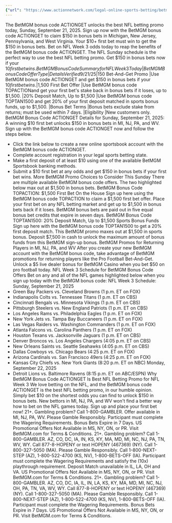```yaml
---
{"url": "https://www.actionnetwork.com/legal-online-sports-betting/betmgm-bonus-code-actionget-best-nfl-bet-and-get-today-for-150-in-bonus-bets", "title": "BetMGM Bonus Code ACTIONGET Best $150 NFL Bet-And-Get Today", "published": "2025-09-21T16:05:12.000Z", "source": "actionnetwork.com", "ingested": "2025-09-27"}
---
```


The BetMGM bonus code ACTIONGET unlocks the best NFL betting promo today, Sunday, September 21, 2025. Sign up now with the BetMGM bonus code ACTIONGET to claim $150 in bonus bets in Michigan, New Jersey, Pennsylvania, and West Virginia.
Your $10+ first bet must win to get the $150 in bonus bets. Bet on NFL Week 3 odds today to reap the benefits of the BetMGM bonus code ACTIONGET.
The NFL Sunday schedule is the perfect way to use the best NFL betting promo. Get $150 in bonus bets now if your $10 first bet wins.
BetMGM Bonus Code Summary for NFL Week 3 Today
|BetMGM Bonus Code Offer Type
|Details Verified 9/21/25
|$150 Bet-And-Get Promo
|Use BetMGM bonus code ACTIONGET and get $150 in bonus bets if your $10 first bet wins.
|$1,500 First Bet Offer
|Use BetMGM bonus code TOPACTIONand get your first bet's stake back in bonus bets if it loses, up to $1,500.
|20% Deposit Match, Up to $1,500
|Use BetMGM bonus code TOPTAN1500 and get 20% of your first deposit matched in sports bonus funds, up to $1,500.
|Bonus Bet Terms
|Bonus bets exclude stake from returns; must be used within 7 days.
|Eligibility
|New customers only.
BetMGM Bonus Code ACTIONGET Details for Sunday, September 21, 2025:
A winning $10 first bet unlocks $150 in bonus bets in MI, NJ, PA, and WV. Sign up with the BetMGM bonus code ACTIONGET now and follow the steps below.
- Click the link below to create a new online sportsbook account with the BetMGM bonus code ACTIONGET.
- Complete account registration in your legal sports betting state.
- Make a first deposit of at least $10 using one of the available BetMGM Sportsbook banking methods.
- Submit a $10 first bet at any odds and get $150 in bonus bets if your first bet wins.
More BetMGM Promo Choices to Consider This Sunday
There are multiple available BetMGM bonus code offers. The two highlighted below max out at $1,500 in bonus bets.
BetMGM Bonus Code TOPACTION: $1,500 First Bet On the House
Sign up here using the BetMGM bonus code TOPACTION to claim a $1,500 first bet offer. Place your first bet on any NFL betting market and get up to $1,500 in bonus bets back if it loses. BetMGM bonus bets are paid out in five equal bonus bet credits that expire in seven days.
BetMGM Bonus Code TOPTAN1500: 20% Deposit Match, Up to $1,500 Sports Bonus Funds
Sign up here with the BetMGM bonus code TOPTAN1500 to get a 20% first deposit match. This BetMGM promo maxes out at $1,500 in sports bonus. Deposit $7,500 in cash to unlock the maximum amount of bonus funds from this BetMGM sign-up bonus.
BetMGM Promos for Returning Players in MI, NJ, PA, and WV
After you create your new BetMGM account with the BetMGM bonus code, take advantage of BetMGM promotions for returning players like the Pro Football Bet-And-Get. Unlock a $5 live dealer bonus for BetMGM Casino when you bet $50 on pro football today.
NFL Week 3 Schedule for BetMGM Bonus Code Offers
Bet on any and all of the NFL games highlighted below when you sign up today with the BetMGM bonus code:
NFL Week 3 Schedule: Sunday, September 21, 2025
- Green Bay Packers vs. Cleveland Browns (1 p.m. ET on FOX)
- Indianapolis Colts vs. Tennessee Titans (1 p.m. ET on CBS)
- Cincinnati Bengals vs. Minnesota Vikings (1 p.m. ET on CBS)
- Pittsburgh Steelers vs. New England Patriots (1 p.m. ET on CBS)
- Los Angeles Rams vs. Philadelphia Eagles (1 p.m. ET on FOX)
- New York Jets vs. Tampa Bay Buccaneers (1 p.m. ET on FOX)
- Las Vegas Raiders vs. Washington Commanders (1 p.m. ET on FOX)
- Atlanta Falcons vs. Carolina Panthers (1 p.m. ET on FOX)
- Houston Texans vs. Jacksonville Jaguars (1 p.m. ET on CBS)
- Denver Broncos vs. Los Angeles Chargers (4:05 p.m. ET on CBS)
- New Orleans Saints vs. Seattle Seahawks (4:05 p.m. ET on CBS)
- Dallas Cowboys vs. Chicago Bears (4:25 p.m. ET on FOX)
- Arizona Cardinals vs. San Francisco 49ers (4:25 p.m. ET on FOX)
- Kansas City Chiefs vs. New York Giants (8:20 p.m. ET on NBC)
Monday, September 22, 2025
- Detroit Lions vs. Baltimore Ravens (8:15 p.m. ET on ABC/ESPN)
Why BetMGM Bonus Code ACTIONGET Is Best NFL Betting Promo for NFL Week 3
We love betting on the NFL, and the BetMGM bonus code ACTIONGET is the best NFL betting promo, in our humble opinion. Simply bet $10 on the shortest odds you can find to unlock $150 in bonus bets. New bettors in MI, NJ, PA, and WV won't find a better way how to bet on the NFL games today. Sign up and place your first bet now!
21+. Gambling problem? Call 1-800-GAMBLER. Offer available in MI, NJ, PA, WV. Please Gamble Responsibly. Participant must complete the Wagering Requirements. Bonus Bets Expire in 7 Days. US Promotional Offers Not Available in MS, NY, ON, or PR. Visit BetMGM.com for Terms & Conditions.
21+. Gambling problem? Call 1-800-GAMBLER. AZ, CO, DC, IA, IN, KS, KY, MA, MD, MI, NC, NJ, PA, TN, WV, WY. Call 877-8-HOPENY or text HOPENY (467369) (NY). Call 1-800-327-5050 (MA). Please Gamble Responsibly. Call 1-800-NEXT-STEP (AZ), 1-800-522-4700 (KS, NV), 1-800-BETS-OFF (IA). Participant must complete the Wagering Requirements and satisfy the (10x) playthrough requirement. Deposit Match unavailable in IL, LA, OH and VA. US Promotional Offers Not Available in MS, NY, ON, or PR. Visit BetMGM.com for Terms & Conditions.
21+. Gambling problem? Call 1-800-GAMBLER. AZ, CO, DC, IA, IL, IN, LA, KS, KY, MA, MD, MI, NC, NJ, OH, PA, TN, VA, WV, WY. Call 877-8-HOPENY or text HOPENY (467369) (NY). Call 1-800-327-5050 (MA). Please Gamble Responsibly. Call 1-800-NEXT-STEP (AZ), 1-800-522-4700 (KS, NV), 1-800-BETS-OFF (IA). Participant must complete the Wagering Requirements. Bonus Bets Expire in 7 Days. US Promotional Offers Not Available in MS, NY, ON, or PR. Visit BetMGM.com for Terms & Conditions.